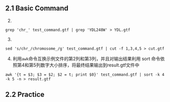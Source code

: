 ## 2.1 Basic Command

2. 
```
grep 'chr_' test_command.gtf | grep 'YDL248W' > YDL.gtf
```

3. 
```
sed 's/chr_/chromosome_/g' test_command.gtf | cut -f 1,3,4,5 > cut.gtf
```

4. 利用`awk`命令互换示例文件的第2列和第3列，并且对输出结果利用 sort 命令依照第4和第5列数字大小排序，将最终结果输出到result.gtf文件中

```
awk '{t = $3; $3 = $2; $2 = t; print $0}' test_command.gtf | sort -k 4 -k 5 -n > result.gtf
```

## 2.2 Practice




